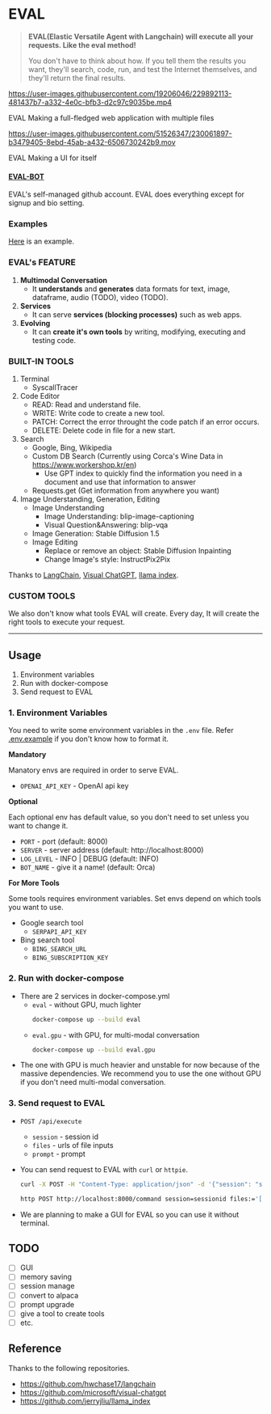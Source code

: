 # EVAL

> **EVAL(Elastic Versatile Agent with Langchain) will execute all your requests. Like the eval method!**
>
> You don't have to think about how. If you tell them the results you want, they'll search, code, run, and test the Internet themselves, and they'll return the final results.

https://user-images.githubusercontent.com/19206046/229892113-481437b7-a332-4e0c-bfb3-d2c97c9035be.mp4

EVAL Making a full-fledged web application with multiple files

https://user-images.githubusercontent.com/51526347/230061897-b3479405-8ebd-45ab-a432-6506730242b9.mov

EVAL Making a UI for itself

#### [EVAL-BOT](https://github.com/eval-bot)

EVAL's self-managed github account. EVAL does everything except for signup and bio setting.

### Examples

[Here](examples/) is an example.

### EVAL's FEATURE

1. **Multimodal Conversation**
   - It **understands** and **generates** data formats for text, image, dataframe, audio (TODO), video (TODO).
2. **Services**
   - It can serve **services (blocking processes)** such as web apps.
3. **Evolving**
   - It can **create it's own tools** by writing, modifying, executing and testing code.

### BUILT-IN TOOLS

1. Terminal
   - SyscallTracer
2. Code Editor
   - READ: Read and understand file.
   - WRITE: Write code to create a new tool.
   - PATCH: Correct the error throught the code patch if an error occurs.
   - DELETE: Delete code in file for a new start.
3. Search
   - Google, Bing, Wikipedia
   - Custom DB Search (Currently using Corca's Wine Data in https://www.workershop.kr/en)
     - Use GPT index to quickly find the information you need in a document and use that information to answer
   - Requests.get (Get information from anywhere you want)
4. Image Understanding, Generation, Editing
   - Image Understanding
     - Image Understanding: blip-image-captioning
     - Visual Question&Answering: blip-vqa
   - Image Generation: Stable Diffusion 1.5
   - Image Editing
     - Replace or remove an object: Stable Diffusion Inpainting
     - Change Image's style: InstructPix2Pix

Thanks to [LangChain](https://github.com/hwchase17/langchain), [Visual ChatGPT](https://github.com/microsoft/visual-chatgpt), [llama index](https://github.com/jerryjliu/llama_index).

### CUSTOM TOOLS

We also don't know what tools EVAL will create. Every day, It will create the right tools to execute your request.

---

## Usage

1. Environment variables
2. Run with docker-compose
3. Send request to EVAL

### 1. Environment Variables

You need to write some environment variables in the `.env` file. Refer [.env.example](.env.example) if you don't know how to format it.

**Mandatory**

Manatory envs are required in order to serve EVAL.

- `OPENAI_API_KEY` - OpenAI api key

**Optional**

Each optional env has default value, so you don't need to set unless you want to change it.

- `PORT` - port (default: 8000)
- `SERVER` - server address (default: http://localhost:8000)
- `LOG_LEVEL` - INFO | DEBUG (default: INFO)
- `BOT_NAME` - give it a name! (default: Orca)

**For More Tools**

Some tools requires environment variables. Set envs depend on which tools you want to use.

- Google search tool
  - `SERPAPI_API_KEY`
- Bing search tool
  - `BING_SEARCH_URL`
  - `BING_SUBSCRIPTION_KEY`

### 2. Run with docker-compose

- There are 2 services in docker-compose.yml
  - `eval` - without GPU, much lighter
    ```bash
    docker-compose up --build eval
    ```
  - `eval.gpu` - with GPU, for multi-modal conversation
    ```bash
    docker-compose up --build eval.gpu
    ```
- The one with GPU is much heavier and unstable for now because of the massive dependencies. We recommend you to use the one without GPU if you don't need multi-modal conversation.

### 3. Send request to EVAL

- `POST /api/execute`

  - `session` - session id
  - `files` - urls of file inputs
  - `prompt` - prompt

- You can send request to EVAL with `curl` or `httpie`.

  ```bash
  curl -X POST -H "Content-Type: application/json" -d '{"session": "sessionid", "files": ["https://example.com/image.png"], "prompt": "Hi there!"}' http://localhost:8000/command
  ```

  ```bash
  http POST http://localhost:8000/command session=sessionid files:='["https://example.com/image.png"]' prompt="Hi there!"
  ```

- We are planning to make a GUI for EVAL so you can use it without terminal.

## TODO

- [ ] GUI
- [ ] memory saving
- [ ] session manage
- [ ] convert to alpaca
- [ ] prompt upgrade
- [ ] give a tool to create tools
- [ ] etc.

## Reference

Thanks to the following repositories.

- https://github.com/hwchase17/langchain
- https://github.com/microsoft/visual-chatgpt
- https://github.com/jerryjliu/llama_index
